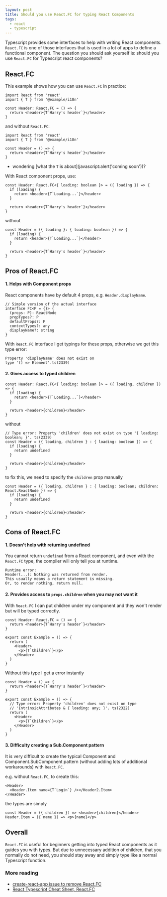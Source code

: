 ```yaml
---
layout: post
title: Should you use React.FC for typing React Components
tags:
  - react
  - typescript
---
```


Typescript provides some interfaces to help with writing React components.
`React.FC` is one of those interfaces that is used in a lot of apps to define a functional component.
The question you should ask yourself is: should you use `React.FC` for Typescript react components?

## React.FC

This example shows how you can use `React.FC` in practice:

```tsx
import React from 'react'
import { T } from '@example/i18n'

const Header: React.FC = () => {
  return <header>{T`Harry's header`}</header>
}
```

and without `React.FC`:

```tsx
import React from 'react'
import { T } from '@example/i18n'

const Header = () => {
  return <header>{T`Harry's header`}</header>
}
```

- wondering [what the `T` is about](javascript:alert('coming soon'))?

With React component props, use:

```tsx
const Header: React.FC<{ loading: boolean }> = ({ loading }) => {
  if (loading) {
    return <header>{T`Loading...`}</header>
  }

  return <header>{T`Harry's header`}</header>
}
```

without


```tsx
const Header = ({ loading }: { loading: boolean }) => {
  if (loading) {
    return <header>{T`Loading...`}</header>
  }

  return <header>{T`Harry's header`}</header>
}
```

## Pros of React.FC

#### 1. Helps with Component props

React components have by default 4 props, e.g. `Header.displayName`.

```tsx
// Simple version of the actual interface
interface FC<P = {}> {
  (props: P): ReactNode
  propTypes?: P
  defaultProps?: P
  contextTypes?: any
  displayName?: string
}
```

With `React.FC` interface I get typings for these props, otherwise we get this type error:

```
Property 'displayName' does not exist on
type '() => Element'.ts(2339)
```

#### 2. Gives access to typed children

```tsx
const Header: React.FC<{ loading: boolean }> = ({ loading, children }) => {
  if (loading) {
    return <header>{T`Loading...`}</header>
  }

  return <header>{children}</header>
}
```

without


```tsx
// Type error: Property 'children' does not exist on type '{ loading: boolean; }'. ts(2339)
const Header = ({ loading, children } : { loading: boolean }) => {
  if (loading) {
    return undefined
  }

  return <header>{children}</header>
}
```

to fix this, we need to specify the `children` prop manually

```tsx
const Header = ({ loading, children } : { loading: boolean; children: React.ReactNode }) => {
  if (loading) {
    return undefined
  }

  return <header>{children}</header>
}
```

## Cons of React.FC

#### 1. Doesn't help with returning undefined

You cannot return `undefined` from a React component, and even with the `React.FC` type, the compiler will only tell you at runtime.

```
Runtime error:
Header(...): Nothing was returned from render.
This usually means a return statement is missing.
Or, to render nothing, return null.
```

#### 2. Provides access to `props.children` when you may not want it

With `React.FC` I can put children under my component and they won't render but will be typed correctly.

```tsx
const Header: React.FC = () => {
  return <header>{T`Harry's header`}</header>
}

export const Example = () => {
  return (
    <Header>
      <p>{T`Children`}</p>
    </Header>
  )
}
```

Without this type I get a error instantly

```tsx
const Header = () => {
  return <header>{T`Harry's header`}</header>
}

export const Example = () => {
  // Type error: Property 'children' does not exist on type
  // 'IntrinsicAttributes & { loading: any; }'. ts(2322)
  return (
    <Header>
      <p>{T`Children`}</p>
    </Header>
  )
}
```


#### 3. Difficulty creating a Sub.Component pattern

It is very difficult to create the typical Component and Component.SubComponent pattern (without adding lots of additional workarounds) with `React.FC`.

e.g. without `React.FC`, to create this:

```tsx
<Header>
  <Header.Item name={T`Login`} /></Header2.Item>
</Header>
```

the types are simply

```tsx
const Header = ({ children }) => <header>{children}</header>
Header.Item = ({ name }) => <p>{name}</p>
```


## Overall

`React.FC` is useful for beginners getting into typed React components as it guides you with types.
But due to unnecessary addition of children, that you normally do not need, you should stay away and simply type like a normal Typescript function.


### More reading

- [create-react-app issue to remove React.FC](https://github.com/facebook/create-react-app/pull/8177)
- [React Typescript Cheat Sheet, React.FC](https://react-typescript-cheatsheet.netlify.app/docs/basic/getting-started/function_components)

